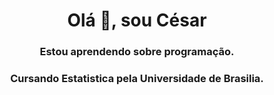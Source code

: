 <h1 align="center">Olá 👋, sou César</h1>
<h3 align="center">Estou aprendendo sobre programação.</h3>
<h3 align="center">Cursando Estatistica pela Universidade de Brasilia.</h3>

